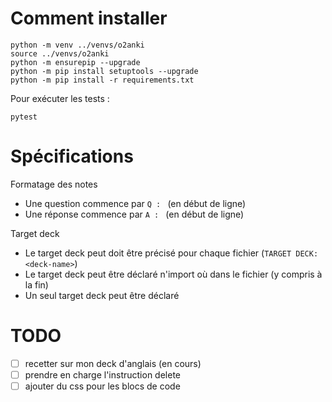 
# Comment installer

```
python -m venv ../venvs/o2anki
source ../venvs/o2anki
python -m ensurepip --upgrade
python -m pip install setuptools --upgrade
python -m pip install -r requirements.txt
```

Pour exécuter les tests : 
```
pytest
```

# Spécifications

Formatage des notes
- Une question commence par `Q : ` (en début de ligne)
- Une réponse commence par `A : ` (en début de ligne)

Target deck
- Le target deck peut doit être précisé pour chaque fichier (`TARGET DECK: <deck-name>`)
- Le target deck peut être déclaré n'import où dans le fichier (y compris à la fin)
- Un seul target deck peut être déclaré

# TODO 

- [ ] recetter sur mon deck d'anglais (en cours)
- [ ] prendre en charge l'instruction delete
- [ ] ajouter du css pour les blocs de code
